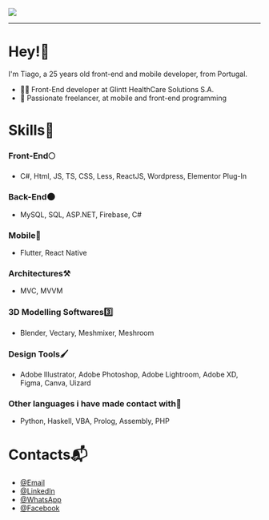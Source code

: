 ![](https://github.com/tiagofls/mythings/blob/main/Vanilla-1.8s-281px%20(1).gif)
___
<h1> Hey!👋 </h1> 
I'm Tiago, a 25 years old front-end and mobile developer, from Portugal.


<div>
  <ul>
    <li>🧑‍💻 Front-End developer at Glintt HealthCare Solutions S.A.</li>
    <li>🥷 Passionate freelancer, at mobile and front-end programming</li>
  </ul>
</div>

<h1> Skills🦾 </h1>
<h3>Front-End🌕</h3>
<ul>
  <li>C#, Html, JS, TS, CSS, Less, ReactJS, Wordpress, Elementor Plug-In</li>
</ul>
<h3>Back-End🌑</h3>
<ul>
  <li>MySQL, SQL, ASP.NET, Firebase, C#</li>
</ul>
<h3>Mobile📱</h3>
<ul>
  <li>Flutter, React Native</li>
</ul>
<h3>Architectures⚒</h3>
<ul>
  <li>MVC, MVVM</li>
</ul>
<h3>3D Modelling Softwares3️⃣</h3>
<ul>
  <li>Blender, Vectary, Meshmixer, Meshroom</li>
</ul>
<h3>Design Tools🖌</h3>
<ul>
  <li>Adobe Illustrator, Adobe Photoshop, Adobe Lightroom, Adobe XD, Figma, Canva, Uizard</li>
</ul>
<h3>Other languages i have made contact with🎉</h3>
<ul>
  <li>Python, Haskell, VBA, Prolog, Assembly, PHP</li>
</ul>

<h1> Contacts📬 </h1>
<ul>
  <li>
    <a href="mailto:tiagosantos350@sapo.pt"> @Email </a>
  </li>
  <li>
    <a href="https://www.linkedin.com/in/tiago-santos-40b0541b7"> @LinkedIn </a>
  </li>
  <li>
    <a href="https://wa.me/351938765839" target="_blank">@WhatsApp</a>
  </li>
  <li>
    <a href="https://www.facebook.com/profile.php?id=100001843112604&sk=about" target="_blank">@Facebook</a>
  </li>
</ul>
